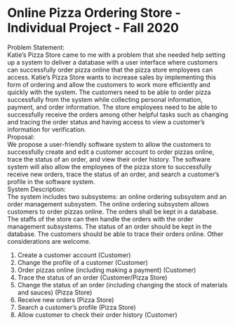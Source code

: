 # Online Pizza Ordering Store - Individual Project - Fall 2020
Problem Statement:
<br />
Katie’s Pizza Store came to me with a problem that she needed help setting
up a system to deliver a database with a user interface where customers can
successfully order pizza online that the pizza store employees can access.
Katie’s Pizza Store wants to increase sales by implementing this form of
ordering and allow the customers to work more efficiently and quickly with
the system. The customers need to be able to order pizza successfully from
the system while collecting personal information, payment, and order
information. The store employees need to be able to successfully receive the
orders among other helpful tasks such as changing and tracing the order
status and having access to view a customer’s information for verification.
<br />
Proposal:
<br />
We propose a user-friendly software system to allow the customers to
successfully create and edit a customer account to order pizzas online, trace
the status of an order, and view their order history. The software system will
also allow the employees of the pizza store to successfully receive new
orders, trace the status of an order, and search a customer’s profile in the
software system.
<br />
System Description:
<br />
The system includes two subsystems: an online ordering subsystem and an
order management subsystem. The online ordering subsystem allows
customers to order pizzas online. The orders shall be kept in a database.
The staffs of the store can then handle the orders with the order
management subsystems. The status of an order should be kept in the
database. The customers should be able to trace their orders online. Other
considerations are welcome.
1. Create a customer account (Customer)
2. Change the profile of a customer (Customer)
3. Order pizzas online (including making a payment) (Customer)
4. Trace the status of an order (Customer/Pizza Store)
5. Change the status of an order (including changing the stock of
materials and sauces) (Pizza Store)
6. Receive new orders (Pizza Store)
7. Search a customer’s profile (Pizza Store)
8. Allow customer to check their order history (Customer)
